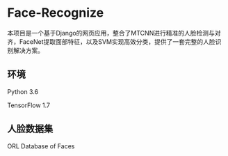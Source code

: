 # Face-Recognize
本项目是一个基于Django的网页应用，整合了MTCNN进行精准的人脸检测与对齐，FaceNet提取面部特征，以及SVM实现高效分类，提供了一套完整的人脸识别解决方案。

## 环境
Python 3.6 

TensorFlow 1.7

## 人脸数据集
ORL Database of Faces
